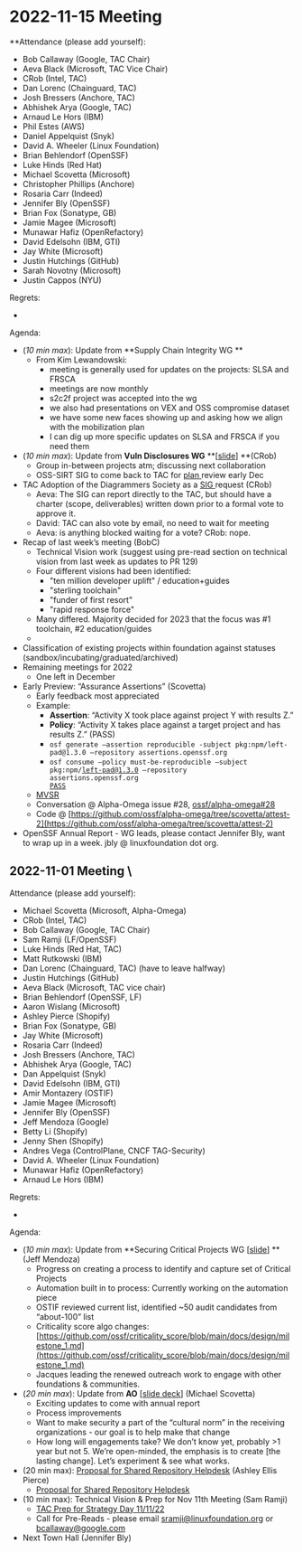 # **2022-11-15 Meeting**
**Attendance (please add yourself):



* Bob Callaway (Google, TAC Chair)
* Aeva Black (Microsoft, TAC Vice Chair)
* CRob (Intel, TAC)
* Dan Lorenc (Chainguard, TAC)
* Josh Bressers (Anchore, TAC)
* Abhishek Arya (Google, TAC)
* Arnaud Le Hors (IBM)
* Phil Estes (AWS)
* Daniel Appelquist (Snyk)
* David A. Wheeler (Linux Foundation)
* Brian Behlendorf (OpenSSF)
* Luke Hinds (Red Hat)
* Michael Scovetta (Microsoft)
* Christopher Phillips (Anchore)
* Rosaria Carr (Indeed)
* Jennifer Bly (OpenSSF)
* Brian Fox (Sonatype, GB)
* Jamie Magee (Microsoft)
* Munawar Hafiz (OpenRefactory)
* David Edelsohn (IBM, GTI)
* Jay White (Microsoft)
* Justin Hutchings (GitHub)
* Sarah Novotny (Microsoft)
* Justin Cappos (NYU)

Regrets:



* 

Agenda:



* (_10 min max_): Update from **Supply Chain Integrity WG **
    * From Kim Lewandowski:
        * meeting is generally used for updates on the projects: SLSA and FRSCA
        * meetings are now monthly
        * s2c2f project was accepted into the wg
        * we also had presentations on VEX and OSS compromise dataset
        * we have some new faces showing up and asking how we align with the mobilization plan
        * I can dig up more specific updates on SLSA and FRSCA if you need them
* (_10 min max_): Update from **Vuln Disclosures WG** **[[slide](https://docs.google.com/presentation/d/17ufT7DN944RXOHOwOsLhpJTpOHitxWQuS3--cQgq3Cg/edit#slide=id.p)] **(CRob)
    * Group in-between projects atm; discussing next collaboration
    * OSS-SIRT SIG to come back to TAC for [plan ](https://github.com/ossf/SIRT/tree/main/plan)review early Dec
* TAC Adoption of the Diagrammers Society as a [SIG ](https://github.com/ossf/Diagrammers-Society)request (CRob)
    * Aeva: The SIG can report directly to the TAC, but should have a charter (scope, deliverables) written down prior to a formal vote to approve it.
    * David: TAC can also vote by email, no need to wait for meeting
    * Aeva: is anything blocked waiting for a vote? CRob: nope.
* Recap of last week’s meeting (BobC)
    * Technical Vision work (suggest using pre-read section on technical vision from last week as updates to PR 129)
    * Four different visions had been identified:
        * "ten million developer uplift" / education+guides
        * "sterling toolchain"
        * "funder of first resort"
        * "rapid response force"
    * Many differed. Majority decided for 2023 that the focus was #1 toolchain, #2 education/guides
    * 
* Classification of existing projects within foundation against statuses (sandbox/incubating/graduated/archived)
* Remaining meetings for 2022
    * One left in December
* Early Preview: “Assurance Assertions” (Scovetta)
    * Early feedback most appreciated
    * Example:
        * **Assertion**: “Activity X took place against project Y with results Z.”
        * **Policy**: “Activity X takes place against a target project and has results Z.” (PASS)
        * `osf generate –assertion reproducible -subject pkg:npm/left-pad@1.3.0 –repository assertions.openssf.org`
        * <code>osf consume –policy must-be-reproducible –subject pkg:npm/left-pad@1.3.0 –repository assertions.openssf.org <span style="text-decoration:underline;">PASS</span></code>
    * [MVSR](https://docs.google.com/document/d/1vk9ibQ-TvCaG2lpyABZGbR-MeSL9eWs5RmpOdQcWL7g/edit?usp=sharing)
    * Conversation @ Alpha-Omega issue #28, [ossf/alpha-omega#28](https://github.com/ossf/alpha-omega/issues/28)
    * Code @ [https://github.com/ossf/alpha-omega/tree/scovetta/attest-2](https://github.com/ossf/alpha-omega/tree/scovetta/attest-2)
* OpenSSF Annual Report - WG leads, please contact Jennifer Bly, want to wrap up in a week. jbly @ linuxfoundation dot org.


## <strong>2022-11-01 Meeting \
</strong>Attendance (please add yourself):



* Michael Scovetta (Microsoft, Alpha-Omega)
* CRob (Intel, TAC)
* Bob Callaway (Google, TAC Chair)
* Sam Ramji (LF/OpenSSF)
* Luke Hinds (Red Hat, TAC)
* Matt Rutkowski (IBM)
* Dan Lorenc (Chainguard, TAC) (have to leave halfway)
* Justin Hutchings (GitHub)
* Aeva Black (Microsoft, TAC vice chair)
* Brian Behlendorf (OpenSSF, LF)
* Aaron Wislang (Microsoft)
* Ashley Pierce (Shopify)
* Brian Fox (Sonatype, GB)
* Jay White (Microsoft)
* Rosaria Carr (Indeed)
* Josh Bressers (Anchore, TAC)
* Abhishek Arya (Google, TAC)
* Dan Appelquist (Snyk)
* David Edelsohn (IBM, GTI)
* Amir Montazery (OSTIF)
* Jamie Magee (Microsoft)
* Jennifer Bly (OpenSSF)
* Jeff Mendoza (Google)
* Betty Li (Shopify)
* Jenny Shen (Shopify)
* Andres Vega (ControlPlane, CNCF TAG-Security)
* David A. Wheeler (Linux Foundation)
* Munawar Hafiz (OpenRefactory)
* Arnaud Le Hors (IBM)

Regrets:



* 

Agenda:



* (_10 min max_): Update from **Securing Critical Projects WG [[slide](https://docs.google.com/presentation/d/11NWS703qmmMo-UhgtA0emvqu8F-VqP1QVa9yXdVTbxo/edit?usp=sharing)] **(Jeff Mendoza)
    * Progress on creating a process to identify and capture set of Critical Projects
    * Automation built in to process: Currently working on the automation piece
    * OSTIF reviewed current list, identified ~50 audit candidates from “about-100” list
    * Criticality score algo changes: [https://github.com/ossf/criticality_score/blob/main/docs/design/milestone_1.md](https://github.com/ossf/criticality_score/blob/main/docs/design/milestone_1.md) 
    * Jacques leading the renewed outreach work to engage with other foundations & communities.
* (_20 min max_): Update from **AO** [[slide deck](https://docs.google.com/presentation/d/1S0AofJHd7oLPNzfe55p23uzOHL0eiF9EKhU-PJlJRnM/edit?usp=sharing)] (Michael Scovetta)
    * Exciting updates to come with annual report
    * Process improvements 
    * Want to make security a part of the “cultural norm” in the receiving organizations - our goal is to help make that change
    * How long will engagements take? We don’t know yet, probably >1 year but not 5. We’re open-minded, the emphasis is to create [the lasting change]. Let’s experiment & see what works.
* (20 min max): [Proposal for Shared Repository Helpdesk](https://lists.openssf.org/g/openssf-tac/topic/94560709) (Ashley Ellis Pierce)
    * [Proposal for Shared Repository Helpdesk](https://docs.google.com/document/d/1Od9kqd4JIAW1h0vvvkD8NFclxsR8yudOdsZEMT7lBUc/edit?usp=sharing)
* (10 min max): Technical Vision & Prep for Nov 11th Meeting (Sam Ramji)
    * [TAC Prep for Strategy Day 11/11/22](https://docs.google.com/presentation/d/1Y7MymeTKhZQimgbkAOw_aFf6VeGv6pvzT0ddVCOB1to/edit?usp=sharing)
    * Call for Pre-Reads - please email [sramji@linuxfoundation.org](mailto:sramji@linuxfoundation.org) or [bcallaway@google.com](mailto:bcallaway@google.com) 
* Next Town Hall (Jennifer Bly)


